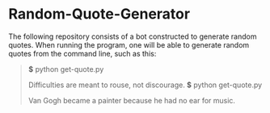 # Random-Quote-Generator

The following repository consists of a bot constructed to generate random quotes. When running the program, one will be able to generate random quotes from the command line, such as this:
> **$** python get-quote.py
> 
> Difficulties are meant to rouse, not discourage. 
> **$** python get-quote.py
> 
> Van Gogh became a painter because he had no ear for music. 

